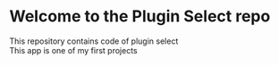 # Welcome to the Plugin Select repo

This repository contains code of plugin select    
This app is one of my first projects
